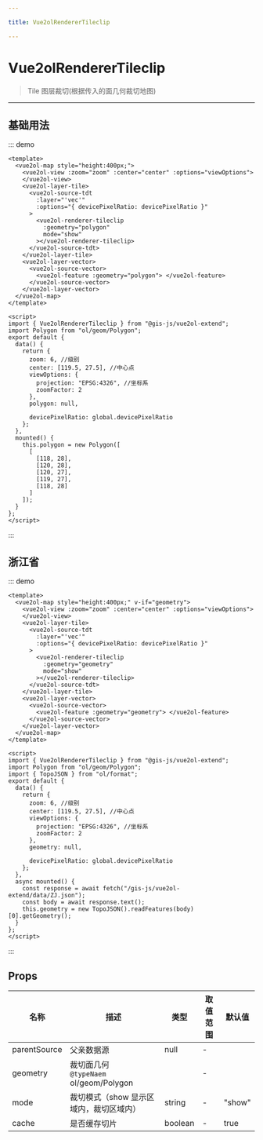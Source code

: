 ```yaml
---

title: Vue2olRendererTileclip

---
```


# Vue2olRendererTileclip

> Tile 图层裁切(根据传入的面几何裁切地图)

---

## 基础用法

::: demo

```vue
<template>
  <vue2ol-map style="height:400px;">
    <vue2ol-view :zoom="zoom" :center="center" :options="viewOptions">
    </vue2ol-view>
    <vue2ol-layer-tile>
      <vue2ol-source-tdt
        :layer="'vec'"
        :options="{ devicePixelRatio: devicePixelRatio }"
      >
        <vue2ol-renderer-tileclip
          :geometry="polygon"
          mode="show"
        ></vue2ol-renderer-tileclip>
      </vue2ol-source-tdt>
    </vue2ol-layer-tile>
    <vue2ol-layer-vector>
      <vue2ol-source-vector>
        <vue2ol-feature :geometry="polygon"> </vue2ol-feature>
      </vue2ol-source-vector>
    </vue2ol-layer-vector>
  </vue2ol-map>
</template>

<script>
import { Vue2olRendererTileclip } from "@gis-js/vue2ol-extend";
import Polygon from "ol/geom/Polygon";
export default {
  data() {
    return {
      zoom: 6, //级别
      center: [119.5, 27.5], //中心点
      viewOptions: {
        projection: "EPSG:4326", //坐标系
        zoomFactor: 2
      },
      polygon: null,

      devicePixelRatio: global.devicePixelRatio
    };
  },
  mounted() {
    this.polygon = new Polygon([
      [
        [118, 28],
        [120, 28],
        [120, 27],
        [119, 27],
        [118, 28]
      ]
    ]);
  }
};
</script>
```

:::

## 浙江省

::: demo

```vue
<template>
  <vue2ol-map style="height:400px;" v-if="geometry">
    <vue2ol-view :zoom="zoom" :center="center" :options="viewOptions">
    </vue2ol-view>
    <vue2ol-layer-tile>
      <vue2ol-source-tdt
        :layer="'vec'"
        :options="{ devicePixelRatio: devicePixelRatio }"
      >
        <vue2ol-renderer-tileclip
          :geometry="geometry"
          mode="show"
        ></vue2ol-renderer-tileclip>
      </vue2ol-source-tdt>
    </vue2ol-layer-tile>
    <vue2ol-layer-vector>
      <vue2ol-source-vector>
        <vue2ol-feature :geometry="geometry"> </vue2ol-feature>
      </vue2ol-source-vector>
    </vue2ol-layer-vector>
  </vue2ol-map>
</template>

<script>
import { Vue2olRendererTileclip } from "@gis-js/vue2ol-extend";
import Polygon from "ol/geom/Polygon";
import { TopoJSON } from "ol/format";
export default {
  data() {
    return {
      zoom: 6, //级别
      center: [119.5, 27.5], //中心点
      viewOptions: {
        projection: "EPSG:4326", //坐标系
        zoomFactor: 2
      },
      geometry: null,

      devicePixelRatio: global.devicePixelRatio
    };
  },
  async mounted() {
    const response = await fetch("/gis-js/vue2ol-extend/data/ZJ.json");
    const body = await response.text();
    this.geometry = new TopoJSON().readFeatures(body)[0].getGeometry();
  }
};
</script>
```

:::

## Props

| 名称         | 描述                                       | 类型    | 取值范围 | 默认值 |
| ------------ | ------------------------------------------ | ------- | -------- | ------ |
| parentSource | 父亲数据源                                 | null    | -        |        |
| geometry     | 裁切面几何<br/>`@typeNaem` ol/geom/Polygon |         | -        |        |
| mode         | 裁切模式（show 显示区域内，裁切区域内）    | string  | -        | "show" |
| cache        | 是否缓存切片                               | boolean | -        | true   |
